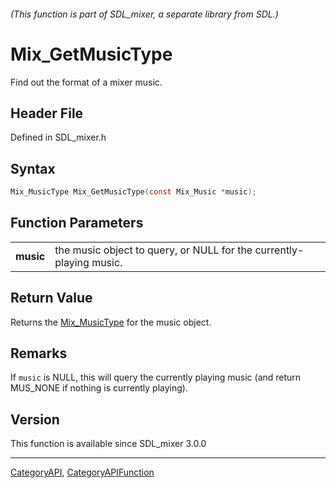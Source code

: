 ###### (This function is part of SDL_mixer, a separate library from SDL.)
# Mix_GetMusicType

Find out the format of a mixer music.

## Header File

Defined in SDL_mixer.h

## Syntax

```c
Mix_MusicType Mix_GetMusicType(const Mix_Music *music);

```

## Function Parameters

|               |                                                                     |
| ------------- | ------------------------------------------------------------------- |
| **music**     | the music object to query, or NULL for the currently-playing music. |

## Return Value

Returns the [Mix_MusicType](Mix_MusicType) for the music object.

## Remarks

If `music` is NULL, this will query the currently playing music (and return
MUS_NONE if nothing is currently playing).

## Version

This function is available since SDL_mixer 3.0.0

----
[CategoryAPI](CategoryAPI), [CategoryAPIFunction](CategoryAPIFunction)

